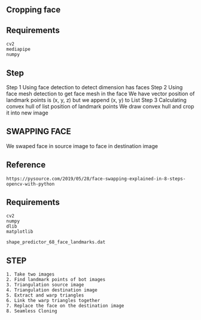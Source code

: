 ## **Cropping face**

## Requirements
```
cv2
mediapipe
numpy
```
## Step
Step 1
    Using face detection to detect dimension has faces
Step 2
    Using face mesh detection to get face mesh in the face
    We have vector position of landmark points is (x, y, z) but we append (x, y) to List
Step 3
    Calculating convex hull of list position of landmark points 
    We draw convex hull and crop it into new image

## **SWAPPING FACE**
We swaped face in source image to face in destination image
## Reference
`https://pysource.com/2019/05/28/face-swapping-explained-in-8-steps-opencv-with-python`
## Requirements
```
cv2
numpy
dlib
matplotlib
```
```
shape_predictor_68_face_landmarks.dat
```
## STEP
    1. Take two images
    2. Find landmark points of bot images
    3. Triangulation source image
    4. Triangulation destination image
    5. Extract and warp triangles
    6. Link the warp triangles together
    7. Replace the face on the destination image
    8. Seamless Cloning




